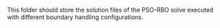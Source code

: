 This folder should store the solution files of the PSO-RBO solve
executed with different boundary handling configurations.
